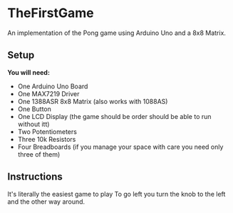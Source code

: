# TheFirstGame
An implementation of the Pong game using Arduino Uno and a 8x8 Matrix.

## Setup
  **You will need:**
  - One Arduino Uno Board
  - One MAX7219 Driver
  - One 1388ASR 8x8 Matrix (also works with 1088AS)  
  - One Button
  - One LCD Display (the game should be order should be able to run without itt)
  - Two Potentiometers
  - Three 10k Resistors
  - Four Breadboards (if you manage your space with care you need only three of them)
## Instructions
It's literally the easiest game to play 
To go left you turn the knob to the left and the other way around.
